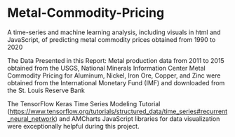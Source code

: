 # Metal-Commodity-Pricing
A time-series and machine learning analysis, including visuals in html and JavaScript, of predicting metal commodity prices obtained from 1990 to 2020

The Data Presented in this Report:
Metal production data from 2011 to 2015 obtained from the USGS, National Minerals Information Center
Metal Commodity Pricing for Aluminum, Nickel, Iron Ore, Copper, and Zinc were obtained from the International Monetary Fund (IMF) and downloaded from the St. Louis Reserve Bank

The TensorFlow Keras Time Series Modeling Tutorial (https://www.tensorflow.org/tutorials/structured_data/time_series#recurrent_neural_network) and AMCharts JavaScript libraries for data visualization were exceptionally helpful during this project.
